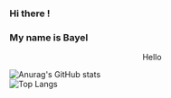 ### Hi there ! 
### My name is Bayel

<div style='text-align: center'>
    Hello
</div>

![Anurag's GitHub stats](https://github-readme-stats.vercel.app/api?username=bael2018)
<br/>
![Top Langs](https://github-readme-stats.vercel.app/api/top-langs/?username=bael2018&layout=compact)